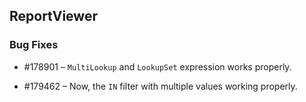 ## ReportViewer

### Bug Fixes

* \#178901 – `MultiLookup` and `LookupSet` expression works properly.

* \#179462 – Now, the `IN` filter with multiple values working properly.
	
